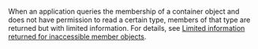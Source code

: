 
<!-- markdownlint-disable MD041-->

When an application queries the membership of a container object and does not have permission to read a certain type, members of that type are returned but with limited information. For details, see [Limited information returned for inaccessible member objects](/graph/permissions-reference#limited-information-returned-for-inaccessible-member-objects).

